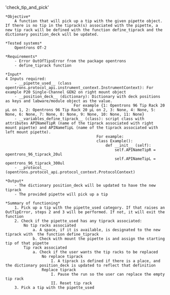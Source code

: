 'check_tip_and_pick'

	*Objective*
		A function that will pick up a tip with the given pipette object.
    If there is no tip in the tiprack(s) associated with the pipette, a new tip rack will be defined with the function define_tiprack and the dictionary position_deck will be updated.

	*Tested systems*
		Opentrons OT-2
	
	*Requirements*
		- Error OutOfTipsError from the package opentrons
		- define_tiprack function
	
	*Input*
	4 Inputs required:
		- __pipette_used__ (class opentrons.protocol_api.instrument_context.InstrumentContext): For example P20 Single-Channel GEN2 on right mount object
		- __position_deck__ (dictionary): Dictionary with deck positions as keys and labware/module object as the value.
                                  For example {1: Opentrons 96 Tip Rack 20 µL on 1, 2: Opentrons 96 Tip Rack 20 µL on 2, 3: None, 4: None, 5: None, 6: None, 7: None, 8: None, 9: None, 10: None, 11: None}
		- __variables_define_tiprack__ (class): script class with attributes APINameTipR (name of the tiprack associated with right mount pipette) and APINameTipL (name of the tiprack associated with left mount pipette).
                                  			For example:
                                  			class Example():
                                  				def __init__ (self):
                                  					self.APINameTipR = opentrons_96_tiprack_20ul
                                  					self.APINameTipL = opentrons_96_tiprack_300ul
		- __protocol__ (opentrons.protocol_api.protocol_context.ProtocolContext)
	 
	*Output*
		- The dictionary position_deck will be updated to have the new tiprack
		- The provided pipette will pick up a tip
	
	*Summary of functioning*
		1. Pick up a tip with the pipette_used category. If that raises an OutTipError, steps 2 and 3 will be performed. If not, it will exit the function
		2. Check if the pipette_used has any tiprack associated:
			No tip racks associated
				a. A space, if it is available, is designated to the new tiprack with  the function define_tiprack
				b. Check with mount the pipette is and assign the starting tip of that pipette
			Tip rack associated
				a. Check if the user wants the tip racks to be replaced
					No replace tiprack
						I. A tiprack is defined if there is a place, and the dictionary position_deck is updated to reflect that definition
					Replace tiprack
						I. Pause the run so the user can replace the empty tip rack
						II. Reset tip rack
		3. Pick a tip with the pipette_used
